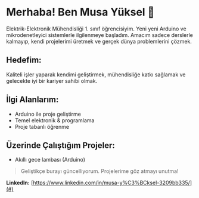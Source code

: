 # Merhaba! Ben Musa Yüksel 👋
Elektrik-Elektronik Mühendisliği 1. sınıf öğrencisiyim. Yeni yeni Arduino ve mikrodenetleyici sistemlerle ilgilenmeye başladım. Amacım sadece derslerle kalmayıp, kendi projelerimi üretmek ve gerçek dünya problemlerini çözmek.

## Hedefim:
Kaliteli işler yaparak kendimi geliştirmek, mühendisliğe katkı sağlamak ve gelecekte iyi bir kariyer sahibi olmak.

## İlgi Alanlarım:
- Arduino ile proje geliştirme
- Temel elektronik & programlama
- Proje tabanlı öğrenme

## Üzerinde Çalıştığım Projeler:
- Akıllı gece lambası (Arduino)

> Geliştikçe burayı güncelliyorum. Projelerime göz atmayı unutma!

**LinkedIn:** [https://www.linkedin.com/in/musa-y%C3%BCksel-3209bb335/](#)
 
  
<!--
**musayksl/musayksl** is a ✨ _special_ ✨ repository because its `README.md` (this file) appears on your GitHub profile.

Here are some ideas to get you started:

- 🔭 I’m currently working on ...
- 🌱 I’m currently learning ...
- 👯 I’m looking to collaborate on ...
- 🤔 I’m looking for help with ...
- 💬 Ask me about ...
- 📫 How to reach me: ...
- 😄 Pronouns: ...
- ⚡ Fun fact: ...
-->
